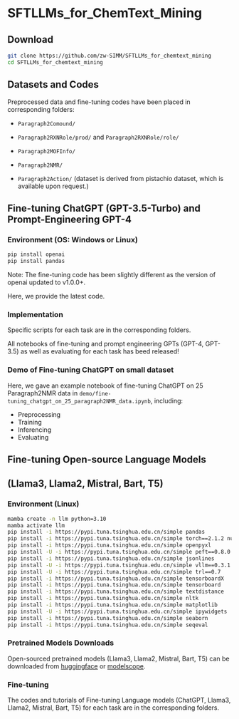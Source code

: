# SFTLLMs_for_ChemText_Mining

## Download
```bash
git clone https://github.com/zw-SIMM/SFTLLMs_for_chemtext_mining
cd SFTLLMs_for_chemtext_mining
```

## Datasets and Codes

Preprocessed data and fine-tuning codes have been placed in corresponding folders:

- ```Paragraph2Comound/```

- ```Paragraph2RXNRole/prod/``` and ```Paragraph2RXNRole/role/```

- ```Paragraph2MOFInfo/```

- ```Paragraph2NMR/```

- ```Paragraph2Action/``` (dataset is derived from pistachio dataset, which is available upon request.)

## Fine-tuning ChatGPT (GPT-3.5-Turbo) and Prompt-Engineering GPT-4

### Environment (OS: Windows or Linux)

```bash
pip install openai
pip install pandas
```
Note: The fine-tuning code has been slightly different as the version of openai updated to v1.0.0+.

Here, we provide the latest code.

### Implementation

Specific scripts  for each task are in the corresponding folders.

All notebooks of fine-tuning and prompt engineering GPTs (GPT-4, GPT-3.5) as well as evaluating for each task has beed released!

###  Demo of Fine-tuning ChatGPT on small dataset

Here, we gave an example notebook of fine-tuning ChatGPT on 25 Paragraph2NMR data in ```demo/fine-tuning_chatgpt_on_25_paragraph2NMR_data.ipynb```, including:

 - Preprocessing
 - Training
 - Inferencing
 - Evaluating

## Fine-tuning Open-source Language Models 
## (Llama3, Llama2, Mistral, Bart, T5) 

### Environment (Linux)
```bash
mamba create -n llm python=3.10
mamba activate llm 
pip install -i https://pypi.tuna.tsinghua.edu.cn/simple pandas 
pip install -i https://pypi.tuna.tsinghua.edu.cn/simple torch==2.1.2 numpy transformers==4.38.2 datasets tiktoken wandb tqdm
pip install -i https://pypi.tuna.tsinghua.edu.cn/simple openpyxl
pip install -U -i https://pypi.tuna.tsinghua.edu.cn/simple peft==0.8.0 accelerate bitsandbytes safetensors
pip install -i https://pypi.tuna.tsinghua.edu.cn/simple jsonlines
pip install -U -i https://pypi.tuna.tsinghua.edu.cn/simple vllm==0.3.1
pip install -U -i https://pypi.tuna.tsinghua.edu.cn/simple trl==0.7
pip install -i https://pypi.tuna.tsinghua.edu.cn/simple tensorboardX
pip install -i https://pypi.tuna.tsinghua.edu.cn/simple tensorboard
pip install -i https://pypi.tuna.tsinghua.edu.cn/simple textdistance
pip install -i https://pypi.tuna.tsinghua.edu.cn/simple nltk
pip install -i https://pypi.tuna.tsinghua.edu.cn/simple matplotlib
pip install -U -i https://pypi.tuna.tsinghua.edu.cn/simple ipywidgets
pip install -i https://pypi.tuna.tsinghua.edu.cn/simple seaborn
pip install -i https://pypi.tuna.tsinghua.edu.cn/simple seqeval
```

### Pretrained Models Downloads

Open-sourced pretrained models (Llama3, Llama2, Mistral, Bart, T5) can be downloaded from [huggingface](https://huggingface.co/models) or [modelscope](https://www.modelscope.cn/models).

### Fine-tuning

The codes and tutorials of Fine-tuning Language models (ChatGPT, Llama3, Llama2, Mistral, Bart, T5) for each task are in the corresponding folders.
